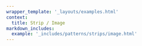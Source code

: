 ```yaml
---
wrapper_template: '_layouts/examples.html'
context:
  title: Strip / Image
markdown_includes:
  example: '_includes/patterns/strips/image.html'
---
```

